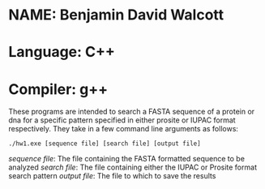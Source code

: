 # NAME: Benjamin David Walcott
# Language: C++
# Compiler: g++

These programs are intended to search a FASTA sequence of a 
protein or dna for a specific pattern specified in either
prosite or IUPAC format respectively.  They take in a few command
line arguments as follows:

```
./hw1.exe [sequence file] [search file] [output file]
```

*sequence file*: The file containing the FASTA formatted sequence to be analyzed 
*search file*: The file containing either the IUPAC or Prosite format search pattern
*output file*: The file to which to save the results